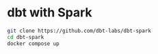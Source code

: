 # dbt with Spark

```bash
git clone https://github.com/dbt-labs/dbt-spark
cd dbt-spark
docker compose up
```
